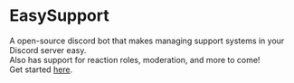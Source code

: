<h1>EasySupport</h1>
A open-source discord bot that makes managing support systems in your Discord server easy.
<br>Also has support for reaction roles, moderation, and more to come!
<br>Get started <a href="https://jimphieffer.com/easysupport">here</a>.